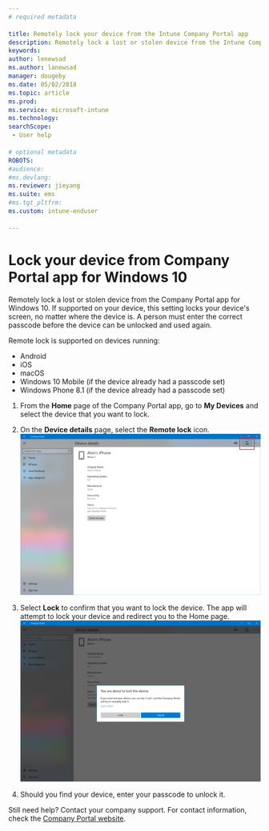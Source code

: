 ```yaml
---
# required metadata

title: Remotely lock your device from the Intune Company Portal app
description: Remotely lock a lost or stolen device from the Intune Company Portal app for Windows 10
keywords:
author: lenewsad
ms.author: lanewsad
manager: dougeby
ms.date: 05/02/2018
ms.topic: article
ms.prod:
ms.service: microsoft-intune
ms.technology:
searchScope:
 - User help

# optional metadata
ROBOTS:  
#audience:
#ms.devlang:
ms.reviewer: jieyang
ms.suite: ems
#ms.tgt_pltfrm:
ms.custom: intune-enduser

---
```


# Lock your device from Company Portal app for Windows 10

Remotely lock a lost or stolen device from the Company Portal app for Windows 10. If supported on your device, this setting locks your device's screen, no matter where the device is. A person must enter the correct passcode before the device can be unlocked and used again.

Remote lock is supported on devices running:

* Android
* iOS
* macOS
* Windows 10 Mobile (if the device already had a passcode set)
* Windows Phone 8.1 (if the device already had a passcode set)

1. From the **Home** page of the Company Portal app, go to **My Devices** and select the device that you want to lock.

2. On the **Device details** page, select the **Remote lock** icon.  
   ![Screenshot of Company Portal app, Device details page, highlighting Remote lock icon.](./media/1804_remote_lock_Windows_CPapp_05.png)   
3. Select **Lock** to confirm that you want to lock the device. The app will attempt to lock your device and redirect you to the Home page. 
   ![Screenshot of Company Portal app, Device details page, Remote lock confirmation prompt.](./media/1804_remote_lock_Windows_CPapp_06.png)  
4. Should you find your device, enter your passcode to unlock it.  

Still need help? Contact your company support. For contact information, check the [Company Portal website](https://portal.manage.microsoft.com#HelpDeskDialog).
